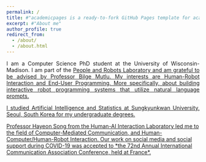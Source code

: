 ```yaml
---
permalink: /
title: #"academicpages is a ready-to-fork GitHub Pages template for academic personal websites"
excerpt: #"About me"
author_profile: true
redirect_from: 
  - /about/
  - /about.html
---
```


<p align="justify">I am a Computer Science PhD student at the University of Wisconsin-Madison. I am part of the <a href="https://peopleandrobots.wisc.edu/" target="_blank"  class="link_grey">People and Robots Laboratory and am grateful to be advised by <a href="http://bilgemutlu.com/" target="_blank"  class="link_grey">Professor Bilge Mutlu. My interests are Human-Robot Interaction and End-User Programming. More specifically, about building interactive robot programming systems that utilize natural language prompts. 

<p align="justify">I studied Artificial Intelligence and Statistics at <a href="https://www.skku.edu/eng/" target="_blank" class="link_grey">Sungkyunkwan University, Seoul, South Korea for my undergraduate degrees.</p> Professor Hayeon Song from the Human-AI Interaction Laboratory led me to the field of Computer-Mediated Communication, and Human-Computer/Human-Robot Interaction. Our work on social media and social support during COVID-19 was accepted to *the 72nd Annual International Communication Association Conference, held at France*. 
